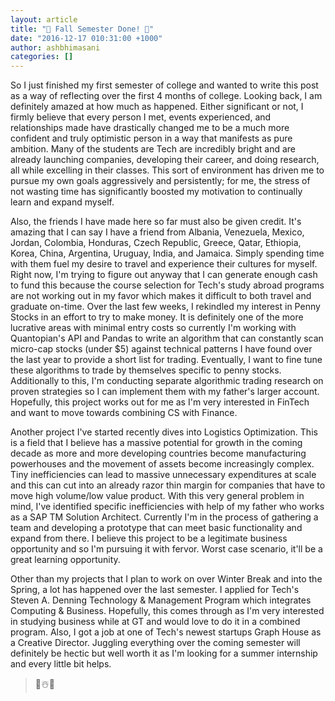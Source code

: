 ```yaml
---
layout: article
title: "🍦 Fall Semester Done! 🍦"
date: "2016-12-17 010:31:00 +1000"
author: ashbhimasani
categories: []
---
```


So I just finished my first semester of college and wanted to write this post as a way of reflecting over the first 4 months of college. Looking back, I am definitely amazed at how much as happened. Either significant or not, I firmly believe that every person I met, events experienced, and relationships made have drastically changed me to be a much more confident and truly optimistic person in a way that manifests as pure ambition. Many of the students are Tech are incredibly bright and are already launching companies, developing their career, and doing research, all while excelling in their classes. This sort of environment has driven me to pursue my own goals aggressively and persistently; for me, the stress of not wasting time has significantly boosted my motivation to continually learn and expand myself.

Also, the friends I have made here so far must also be given credit. It's amazing that I can say I have a friend from Albania, Venezuela, Mexico, Jordan, Colombia, Honduras, Czech Republic, Greece, Qatar, Ethiopia, Korea, China, Argentina, Uruguay, India, and Jamaica. Simply spending time with them fuel my desire to travel and experience their cultures for myself. Right now, I'm trying to figure out anyway that I can generate enough cash to fund this because the course selection for Tech's study abroad programs are not working out in my favor which makes it difficult to both travel and graduate on-time. Over the last few weeks, I rekindled my interest in Penny Stocks in an effort to try to make money. It is definitely one of the more lucrative areas with minimal entry costs so currently I'm working with Quantopian's API and Pandas to write an algorithm that can constantly scan micro-cap stocks (under $5) against technical patterns I have found over the last year to provide a short list for trading. Eventually, I want to fine tune these algorithms to trade by themselves specific to penny stocks. Additionally to this, I'm conducting separate algorithmic trading research on proven strategies so I can implement them with my father's larger account. Hopefully, this project works out for me as I'm very interested in FinTech and want to move towards combining CS with Finance.

Another project I've started recently dives into Logistics Optimization. This is a field that I believe has a massive potential for growth in the coming decade as more and more developing countries become manufacturing powerhouses and the movement of assets become increasingly complex. Tiny inefficiencies can lead to massive unnecessary expenditures at scale and this can cut into an already razor thin margin for companies that have to move high volume/low value product. With this very general problem in mind, I've identified specific inefficiencies with help of my father who works as a SAP TM Solution Architect. Currently I'm in the process of gathering a team and developing a prototype that can meet basic functionality and expand from there. I believe this project to be a legitimate business opportunity and so I'm pursuing it with fervor. Worst case scenario, it'll be a great learning opportunity.

Other than my projects that I plan to work on over Winter Break and into the Spring, a lot has happened over the last semester. I applied for Tech's Steven A. Denning Technology & Management Program which integrates Computing & Business. Hopefully, this comes through as I'm very interested in studying business while at GT and would love to do it in a combined program. Also, I got a job at one of Tech's newest startups Graph House as a Creative Director. Juggling everything over the coming semester will definitely be hectic but well worth it as I'm looking for a summer internship and every little bit helps.

> 🍒☃️🎄

